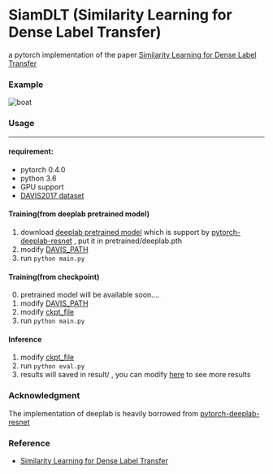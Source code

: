 # SiamDLT (Similarity Learning for Dense Label Transfer)
a pytorch implementation of the paper [Similarity Learning for Dense Label Transfer](https://davischallenge.org/challenge2018/papers/DAVIS-Interactive-Challenge-2nd-Team.pdf)



### Example

![boat](result/demo.gif)



### Usage
---

#### requirement:

* pytorch 0.4.0
* python 3.6
* GPU support
* [DAVIS2017 dataset](https://davischallenge.org/davis2017/code.html) 



#### Training(from deeplab pretrained model) 

1. download [deeplab pretrained model](https://drive.google.com/uc?id=1Vi9mFuXk03GBbSV_3smjFA8S5-t3xj1h&export=download) which is support by [pytorch-deeplab-resnet](https://github.com/isht7/pytorch-deeplab-resnet) , put it in pretrained/deeplab.pth
2. modify [DAVIS_PATH](https://github.com/mayorx/SiamDLT/blob/6c6e82a213899e566487bf56909ec34b262cf1ae/dataset.py#L8)
3. run ``` python main.py ```

    

#### Training(from checkpoint)

0. pretrained model will be available soon....
1. modify  [DAVIS_PATH](https://github.com/mayorx/SiamDLT/blob/6c6e82a213899e566487bf56909ec34b262cf1ae/dataset.py#L8)
2. modify [ckpt_file](https://github.com/mayorx/SiamDLT/blob/master/main.py#L21)
3. run ``` python main.py ```

   

#### Inference

1. modify [ckpt_file](https://github.com/mayorx/SiamDLT/blob/master/eval.py#L12)
2. run ``` python eval.py ```
3. results will saved in result/ , you can modify [here](https://github.com/mayorx/SiamDLT/blob/master/utils.py#L54) to see more results

   

### Acknowledgment

The implementation of deeplab is heavily borrowed from [pytorch-deeplab-resnet](https://github.com/isht7/pytorch-deeplab-resnet)



### Reference

* [Similarity Learning for Dense Label Transfer](https://davischallenge.org/challenge2018/papers/DAVIS-Interactive-Challenge-2nd-Team.pdf)

  
